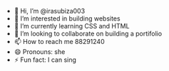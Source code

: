 - 👋 Hi, I’m @irasubiza003
- 👀 I’m interested in building websites
- 🌱 I’m currently learning CSS and HTML
- 💞️ I’m looking to collaborate on building a portifolio
- 📫 How to reach me 88291240
- 😄 Pronouns: she
- ⚡ Fun fact: I can sing

<!---
irasubiza003/irasubiza003 is a ✨ special ✨ repository because its `README.md` (this file) appears on your GitHub profile.
You can click the Preview link to take a look at your changes.
--->

